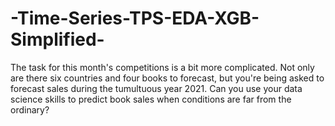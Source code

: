 # -Time-Series-TPS-EDA-XGB-Simplified-
The task for this month's competitions is a bit more complicated. Not only are there six countries and four books to forecast, but you're being asked to forecast sales during the tumultuous year 2021. Can you use your data science skills to predict book sales when conditions are far from the ordinary?

